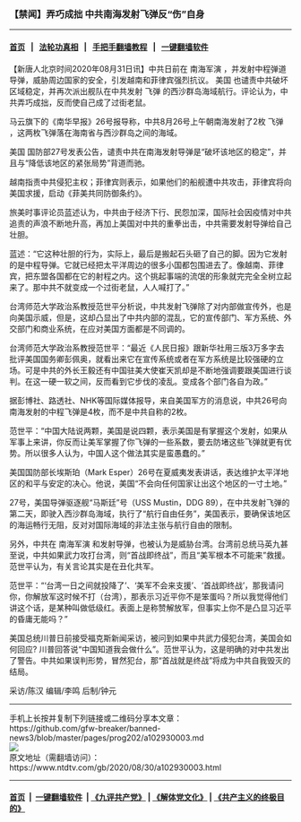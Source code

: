 ### 【禁闻】弄巧成拙 中共南海发射飞弹反“伤”自身
------------------------

#### [首页](https://github.com/gfw-breaker/banned-news3/blob/master/README.md) &nbsp;&nbsp;|&nbsp;&nbsp; [法轮功真相](https://github.com/begood0513/basic/blob/master/README.md)  &nbsp;&nbsp;|&nbsp;&nbsp; [手把手翻墙教程](https://github.com/gfw-breaker/guides/wiki)  &nbsp;&nbsp;|&nbsp;&nbsp; [一键翻墙软件](https://github.com/gfw-breaker/nogfw/blob/master/README.md)  



<div><div class="post_content" itemprop="articleBody">
 <p>
  【新唐人北京时间2020年08月31日讯】中共日前在
  <ok href="https://www.ntdtv.com/gb/南海军演.htm">
   南海军演
  </ok>
  ，并发射中程弹道导弹，威胁周边国家的安全，引发越南和菲律宾强烈抗议。
  <ok href="https://www.ntdtv.com/gb/美国.htm">
   美国
  </ok>
  也谴责中共破坏区域稳定，并再次派出舰队在中共发射
  <ok href="https://www.ntdtv.com/gb/飞弹.htm">
   飞弹
  </ok>
  的西沙群岛海域航行。评论认为，中共弄巧成拙，反而使自己成了过街老鼠。
 </p>
 <p>
  马云旗下的《南华早报》26号报导称，中共8月26号上午朝南海发射了2枚
  <ok href="https://www.ntdtv.com/gb/飞弹.htm">
   飞弹
  </ok>
  ，这两枚飞弹落在海南省与西沙群岛之间的海域。
 </p>
 <p>
  <ok href="https://www.ntdtv.com/gb/美国.htm">
   美国
  </ok>
  国防部27号发表公告，谴责中共在南海发射导弹是“破坏该地区的稳定”，并且与“降低该地区的紧张局势”背道而驰。
 </p>
 <p>
  越南指责中共侵犯主权；菲律宾则表示，如果他们的船舰遭中共攻击，菲律宾将向美国求援，启动《菲美共同防御条约》。
 </p>
 <p>
  旅美时事评论员蓝述认为，中共由于经济下行、民怨加深，国际社会因疫情对中共追责的声浪不断地升高，再加上美国对中共的重拳出击，中共需要发射导弹给自己壮胆。
 </p>
 <p>
  蓝述：“它这种壮胆的行为，实际上，最后是搬起石头砸了自己的脚。因为它发射的是中程导弹。它就已经把太平洋周边的很多小国都包围进去了。像越南、菲律宾，把东盟各国都在它的射程之内。这个挑起事端的流氓的形象就完完全全树立起来了。那中共不就变成一个过街老鼠，人人喊打了。”
 </p>
 <p>
  台湾师范大学政治系教授范世平分析说，中共发射飞弹除了对内部做宣传外，也是向美国示威，但是，这却凸显出了中共内部的混乱，它的宣传部门、军方系统、外交部门和商业系统，在应对美国方面都是不同调的。
 </p>
 <p>
  台湾师范大学政治系教授范世平：“最近《人民日报》跟新华社用三版3万多字去批评美国国务卿彭佩奥，就看出来它在宣传系统或者在军方系统是比较强硬的立场。可是中共的外长王毅还有中国驻美大使崔天凯却是不断地强调要跟美国进行谈判。在这一硬一软之间，反而看到它步伐的凌乱。变成各个部门各自为政。”
 </p>
 <p>
  据彭博社、路透社、NHK等国际媒体报导，来自美国军方的消息说，中共26号向南海发射的中程飞弹是4枚，而不是中共自称的2枚。
 </p>
 <p>
  范世平：“中国大陆说两颗，美国是说四颗，表示美国是有掌握这个发射，如果从军事上来讲，你反而让美军掌握了你飞弹的一些系数，要去防堵这些飞弹就更有优势。所以很多人认为，中国人这个做法其实是蛮愚蠢的。”
 </p>
 <p>
  美国国防部长埃斯珀（Mark Esper）26号在夏威夷发表讲话，表达维护太平洋地区的和平与安定的决心。他说，美国“不会向任何国家让出这个地区的一寸土地。”
 </p>
 <p>
  27号，美国导弹驱逐舰“马斯廷”号（USS Mustin，DDG 89），在中共发射飞弹的第二天，即驶入西沙群岛海域，执行了“航行自由任务”，美国表示，要确保该地区的海运畅行无阻，反对对国际海域的非法主张与航行自由的限制。
 </p>
 <p>
  另外，中共在
  <ok href="https://www.ntdtv.com/gb/南海军演.htm">
   南海军演
  </ok>
  和发射导弹，也被认为是威胁台湾。台湾前总统马英九甚至说，中共如果武力攻打台湾，则“首战即终战”，而且“美军根本不可能来”救援。范世平认为，有关言论其实是在丑化共军。
 </p>
 <p>
  范世平：“‘台湾一日之间就投降了’、‘美军不会来支援’、‘首战即终战’，那我请问你，你解放军这时候不打（台湾），那表示习近平你不是笨蛋吗？所以我觉得他们讲这个话，是某种叫做低级红。表面上是称赞解放军，但事实上你不是凸显习近平的昏庸无能吗？”
 </p>
 <p>
  美国总统川普日前接受福克斯新闻采访，被问到如果中共武力侵犯台湾，美国会如何回应? 川普回答说“中国知道我会做什么”。范世平认为，这是明确的对中共发出了警告。中共如果误判形势，冒然犯台，那“首战就是终战”将成为中共自我毁灭的结局。
 </p>
 <p>
  采访/陈汉 编辑/李鸣 后制/钟元
 </p>
 <div class="single_ad">
 </div>
</div>
</div>
<hr/>
手机上长按并复制下列链接或二维码分享本文章：<br/>
https://github.com/gfw-breaker/banned-news3/blob/master/pages/prog202/a102930003.md <br/>
<a href='https://github.com/gfw-breaker/banned-news3/blob/master/pages/prog202/a102930003.md'><img src='https://github.com/gfw-breaker/banned-news3/blob/master/pages/prog202/a102930003.md.png'/></a> <br/>
原文地址（需翻墙访问）：https://www.ntdtv.com/gb/2020/08/30/a102930003.html


------------------------
#### [首页](https://github.com/gfw-breaker/banned-news3/blob/master/README.md) &nbsp;|&nbsp; [一键翻墙软件](https://github.com/gfw-breaker/nogfw/blob/master/README.md) &nbsp;| [《九评共产党》](https://github.com/gfw-breaker/9ping.md/blob/master/README.md#九评之一评共产党是什么) | [《解体党文化》](https://github.com/gfw-breaker/jtdwh.md/blob/master/README.md) | [《共产主义的终极目的》](https://github.com/gfw-breaker/gczydzjmd.md/blob/master/README.md)


<img src='http://gfw-breaker.win/banned-news3/pages/prog202/a102930003.md' width='0px' height='0px'/>